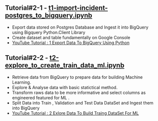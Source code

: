 ## Tutorial#2-1 - [t1-import-incident-postgres_to_bigquery.ipynb](https://github.com/technqvi/MyYoutube-Demo/blob/main/google_data_ai/t1-import-incident-postgres_to_bigquery.ipynb "t1-import-incident-postgres_to_bigquery.ipynb")
- Export data stored on Postgres Database and Ingest it into BigQuery using Bigquery Python.Client Library
- Create dataset and table fundamentally on Google Console
- [YouTube Tutorial : 1 Export Data To BigQuery Using Python](https://www.youtube.com/watch?v=kgEe4Fb1s1U&t=2011s)

## Tutorial#2-2 - [t2-explore_to_create_train_data_ml.ipynb](https://github.com/technqvi/MyYoutube-Demo/blob/main/google_data_ai/t2-explore_to_create_train_data_ml.ipynb "t2-explore_to_create_train_data_ml.ipynb")
- Retrieve data from BigQuery to prepare data for building Machine Learning.
- Explore & Analyse data with basic statictical method.
- Transform raws data to be more informative and select columns as engineered featured for ML .
- Split Data into Train , Validation and Test Data DataSet and  Ingest them into BigQuery
- [YouTube Tutorial : 2 Exlore Data To Build Traing DataSet For ML](https://www.youtube.com/watch?v=Uzh5Wc4yZSQ)